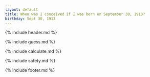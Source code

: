 ```yaml
---
layout: default
title: When was I conceived if I was born on September 30, 1913?
birthday: Sept 30, 1913
---
```


{% include header.md %}

{% include guess.md %}

{% include calculate.md %}

{% include safety.md %}

{% include footer.md %}



